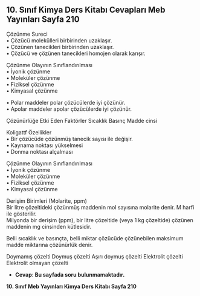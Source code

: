 ## 10. Sınıf Kimya Ders Kitabı Cevapları Meb Yayınları Sayfa 210

Çözünme Sureci  
 • Çözücü molekülleri birbirinden uzaklaşır.  
 • Çözünen tanecikleri birbirinden uzaklaşır.  
 • Çözücü ve çözünen tanecikleri homojen olarak karışır.

Çözünme Olayının Sınıflandırılması  
 • İyonik çözünme  
 • Moleküler çözünme  
 • Fiziksel çözünme  
 • Kimyasal çözünme

• Polar maddeler polar çözücülerde iyi çözünür.  
 • Apolar maddeler apolar çözücülerde iyi çözünür.

Çözünürlüğe Etki Eden Faktörler Sıcaklık Basınç Madde cinsi

Koligattf Özellikler  
 • Bir çözücüde çözünmüş tanecik sayısı ile değişir.  
 • Kaynama noktası yükselmesi  
 • Donma noktası alçalması

Çözünme Olayının Sınıflandırılması  
 • İyonik çözünme  
 • Moleküler çözünme  
 • Fiziksel çözünme  
 • Kimyasal çözünme

Derişim Birimleri (Molarite, ppm)  
 Bir litre çözeltideki çözünmüş maddenin mol sayısına molarite denir. M harfi ile gösterilir.  
 Milyonda bir derişim (ppm), bir litre çözeltide (veya 1 kg çözeltide) çözünen maddenin mg cinsinden kütlesidir.

Belli sıcaklık ve basınçta, belli miktar çözücüde çözünebilen maksimum madde miktarına çözünürlük denir.

Doymamış çözelti Doymuş çözelti Aşırı doymuş çözelti Elektrolit çözelti Elektrolit olmayan çözelti

* **Cevap**: **Bu sayfada soru bulunmamaktadır.**

**10. Sınıf Meb Yayınları Kimya Ders Kitabı Sayfa 210**